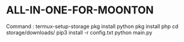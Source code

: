 # ALL-IN-ONE-FOR-MOONTON

Command :
termux-setup-storage
pkg install python
pkg install php
cd storage/downloads/
pip3 install -r config.txt
python main.py
